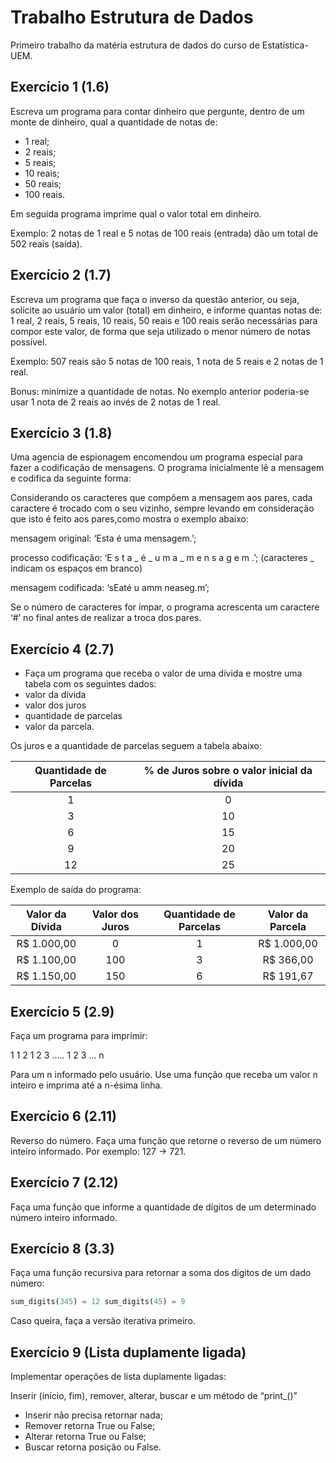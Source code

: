 
<!-- README.md foi gerado por README.Rmd -->

# Trabalho Estrutura de Dados

Primeiro trabalho da matéria estrutura de dados do curso de
Estatística-UEM.

## Exercício 1 (1.6)

Escreva um programa para contar dinheiro que pergunte, dentro de um
monte de dinheiro, qual a quantidade de notas de:

  - 1 real;
  - 2 reais;
  - 5 reais;
  - 10 reais;
  - 50 reais;
  - 100 reais.

Em seguida programa imprime qual o valor total em dinheiro.

Exemplo: 2 notas de 1 real e 5 notas de 100 reais (entrada) dão um total
de 502 reais (saída).

## Exercício 2 (1.7)

Escreva um programa que faça o inverso da questão anterior, ou seja,
solicite ao usuário um valor (total) em dinheiro, e informe quantas
notas de: 1 real, 2 reais, 5 reais, 10 reais, 50 reais e 100 reais serão
necessárias para compor este valor, de forma que seja utilizado o menor
número de notas possível.

Exemplo: 507 reais são 5 notas de 100 reais, 1 nota de 5 reais e 2 notas
de 1 real.

Bonus: minimize a quantidade de notas. No exemplo anterior poderia-se
usar 1 nota de 2 reais ao invés de 2 notas de 1 real.

## Exercício 3 (1.8)

Uma agencia de espionagem encomendou um programa especial para fazer a
codificação de mensagens. O programa inicialmente lê a mensagem e
codifica da seguinte forma:

Considerando os caracteres que compõem a mensagem aos pares, cada
caractere é trocado com o seu vizinho, sempre levando em consideração
que isto é feito aos pares,como mostra o exemplo abaixo:

mensagem original: ‘Esta é uma mensagem.’;

processo codificação: ‘E s t a \_ é \_ u m a \_ m e n s a g e m .’;
(caracteres \_ indicam os espaços em branco)

mensagem codificada: ‘sEaté u amm neaseg.m’;

Se o número de caracteres for ímpar, o programa acrescenta um caractere
‘\#’ no final antes de realizar a troca dos pares.

## Exercício 4 (2.7)

  - Faça um programa que receba o valor de uma dívida e mostre uma
    tabela com os seguintes dados:
  - valor da dívida
  - valor dos juros
  - quantidade de parcelas
  - valor da parcela.

Os juros e a quantidade de parcelas seguem a tabela abaixo:

| Quantidade de Parcelas | % de Juros sobre o valor inicial da dívida |
| :--------------------: | :----------------------------------------: |
|           1            |                     0                      |
|           3            |                     10                     |
|           6            |                     15                     |
|           9            |                     20                     |
|           12           |                     25                     |

Exemplo de saída do programa:

| Valor da Dívida | Valor dos Juros | Quantidade de Parcelas | Valor da Parcela |
| :-------------: | :-------------: | :--------------------: | :--------------: |
|   R$ 1.000,00   |        0        |           1            |   R$ 1.000,00    |
|   R$ 1.100,00   |       100       |           3            |    R$ 366,00     |
|   R$ 1.150,00   |       150       |           6            |    R$ 191,67     |

## Exercício 5 (2.9)

Faça um programa para imprimir:

1 1 2 1 2 3 ….. 1 2 3 … n

Para um n informado pelo usuário. Use uma função que receba um valor n
inteiro e imprima até a n-ésima linha.

## Exercício 6 (2.11)

Reverso do número. Faça uma função que retorne o reverso de um número
inteiro informado. Por exemplo: 127 -\> 721.

## Exercício 7 (2.12)

Faça uma função que informe a quantidade de dígitos de um determinado
número inteiro informado.

## Exercício 8 (3.3)

Faça uma função recursiva para retornar a soma dos digitos de um dado
número:

``` python
sum_digits(345) = 12 sum_digits(45) = 9
```

Caso queira, faça a versão iterativa primeiro.

## Exercício 9 (Lista duplamente ligada)

Implementar operações de lista duplamente ligadas:

Inserir (início, fim), remover, alterar, buscar e um método de
“print\_()”

  - Inserir não precisa retornar nada;
  - Remover retorna True ou False;
  - Alterar retorna True ou False;
  - Buscar retorna posição ou False.
